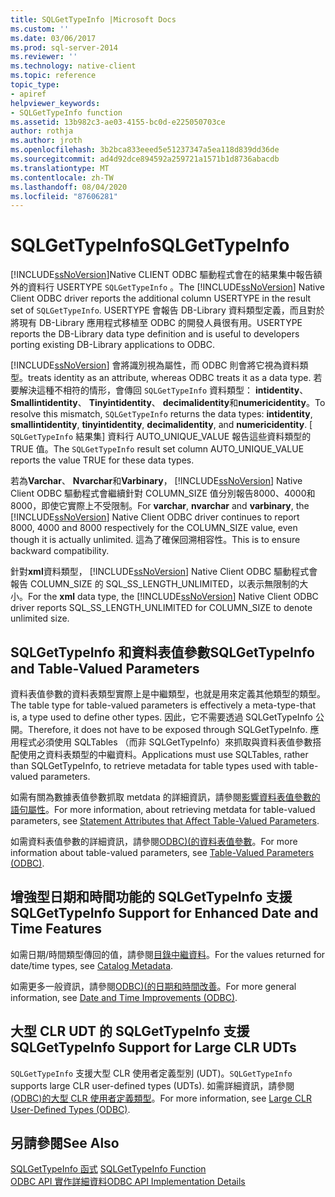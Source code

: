 ```yaml
---
title: SQLGetTypeInfo |Microsoft Docs
ms.custom: ''
ms.date: 03/06/2017
ms.prod: sql-server-2014
ms.reviewer: ''
ms.technology: native-client
ms.topic: reference
topic_type:
- apiref
helpviewer_keywords:
- SQLGetTypeInfo function
ms.assetid: 13b982c3-ae03-4155-bc0d-e225050703ce
author: rothja
ms.author: jroth
ms.openlocfilehash: 3b2bca833eeed5e51237347a5ea118d839dd36de
ms.sourcegitcommit: ad4d92dce894592a259721a1571b1d8736abacdb
ms.translationtype: MT
ms.contentlocale: zh-TW
ms.lasthandoff: 08/04/2020
ms.locfileid: "87606281"
---
```

# <a name="sqlgettypeinfo"></a><span data-ttu-id="b018a-102">SQLGetTypeInfo</span><span class="sxs-lookup"><span data-stu-id="b018a-102">SQLGetTypeInfo</span></span>
  <span data-ttu-id="b018a-103">[!INCLUDE[ssNoVersion](../../includes/ssnoversion-md.md)]Native CLIENT ODBC 驅動程式會在的結果集中報告額外的資料行 USERTYPE `SQLGetTypeInfo` 。</span><span class="sxs-lookup"><span data-stu-id="b018a-103">The [!INCLUDE[ssNoVersion](../../includes/ssnoversion-md.md)] Native Client ODBC driver reports the additional column USERTYPE in the result set of `SQLGetTypeInfo`.</span></span> <span data-ttu-id="b018a-104">USERTYPE 會報告 DB-Library 資料類型定義，而且對於將現有 DB-Library 應用程式移植至 ODBC 的開發人員很有用。</span><span class="sxs-lookup"><span data-stu-id="b018a-104">USERTYPE reports the DB-Library data type definition and is useful to developers porting existing DB-Library applications to ODBC.</span></span>  
  
 [!INCLUDE[ssNoVersion](../../includes/ssnoversion-md.md)] <span data-ttu-id="b018a-105">會將識別視為屬性，而 ODBC 則會將它視為資料類型。</span><span class="sxs-lookup"><span data-stu-id="b018a-105">treats identity as an attribute, whereas ODBC treats it as a data type.</span></span> <span data-ttu-id="b018a-106">若要解決這種不相符的情形，會傳回 `SQLGetTypeInfo` 資料類型： **intidentity**、 **Smallintidentity**、 **Tinyintidentity**、 **decimalidentity**和**numericidentity**。</span><span class="sxs-lookup"><span data-stu-id="b018a-106">To resolve this mismatch, `SQLGetTypeInfo` returns the data types: **intidentity**, **smallintidentity**, **tinyintidentity**, **decimalidentity**, and **numericidentity**.</span></span> <span data-ttu-id="b018a-107">[ `SQLGetTypeInfo` 結果集] 資料行 AUTO_UNIQUE_VALUE 報告這些資料類型的 TRUE 值。</span><span class="sxs-lookup"><span data-stu-id="b018a-107">The `SQLGetTypeInfo` result set column AUTO_UNIQUE_VALUE reports the value TRUE for these data types.</span></span>  
  
 <span data-ttu-id="b018a-108">若為**Varchar**、 **Nvarchar**和**Varbinary**， [!INCLUDE[ssNoVersion](../../includes/ssnoversion-md.md)] Native Client ODBC 驅動程式會繼續針對 COLUMN_SIZE 值分別報告8000、4000和8000，即使它實際上不受限制。</span><span class="sxs-lookup"><span data-stu-id="b018a-108">For **varchar**, **nvarchar** and **varbinary**, the [!INCLUDE[ssNoVersion](../../includes/ssnoversion-md.md)] Native Client ODBC driver continues to report 8000, 4000 and 8000 respectively for the COLUMN_SIZE value, even though it is actually unlimited.</span></span> <span data-ttu-id="b018a-109">這為了確保回溯相容性。</span><span class="sxs-lookup"><span data-stu-id="b018a-109">This is to ensure backward compatibility.</span></span>  
  
 <span data-ttu-id="b018a-110">針對**xml**資料類型， [!INCLUDE[ssNoVersion](../../includes/ssnoversion-md.md)] Native Client ODBC 驅動程式會報告 COLUMN_SIZE 的 SQL_SS_LENGTH_UNLIMITED，以表示無限制的大小。</span><span class="sxs-lookup"><span data-stu-id="b018a-110">For the **xml** data type, the [!INCLUDE[ssNoVersion](../../includes/ssnoversion-md.md)] Native Client ODBC driver reports SQL_SS_LENGTH_UNLIMITED for COLUMN_SIZE to denote unlimited size.</span></span>  
  
## <a name="sqlgettypeinfo-and-table-valued-parameters"></a><span data-ttu-id="b018a-111">SQLGetTypeInfo 和資料表值參數</span><span class="sxs-lookup"><span data-stu-id="b018a-111">SQLGetTypeInfo and Table-Valued Parameters</span></span>  
 <span data-ttu-id="b018a-112">資料表值參數的資料表類型實際上是中繼類型，也就是用來定義其他類型的類型。</span><span class="sxs-lookup"><span data-stu-id="b018a-112">The table type for table-valued parameters is effectively a meta-type-that is, a type used to define other types.</span></span> <span data-ttu-id="b018a-113">因此，它不需要透過 SQLGetTypeInfo 公開。</span><span class="sxs-lookup"><span data-stu-id="b018a-113">Therefore, it does not have to be exposed through SQLGetTypeInfo.</span></span> <span data-ttu-id="b018a-114">應用程式必須使用 SQLTables （而非 SQLGetTypeInfo）來抓取與資料表值參數搭配使用之資料表類型的中繼資料。</span><span class="sxs-lookup"><span data-stu-id="b018a-114">Applications must use SQLTables, rather than SQLGetTypeInfo, to retrieve metadata for table types used with table-valued parameters.</span></span>  
  
 <span data-ttu-id="b018a-115">如需有關為數據表值參數抓取 metdata 的詳細資訊，請參閱[影響資料表值參數的語句屬性](../native-client-odbc-table-valued-parameters/statement-attributes-that-affect-table-valued-parameters.md)。</span><span class="sxs-lookup"><span data-stu-id="b018a-115">For more information, about retrieving metdata for table-valued parameters, see [Statement Attributes that Affect Table-Valued Parameters](../native-client-odbc-table-valued-parameters/statement-attributes-that-affect-table-valued-parameters.md).</span></span>  
  
 <span data-ttu-id="b018a-116">如需資料表值參數的詳細資訊，請參閱[ODBC&#41;&#40;的資料表值參數](../native-client-odbc-table-valued-parameters/table-valued-parameters-odbc.md)。</span><span class="sxs-lookup"><span data-stu-id="b018a-116">For more information about table-valued parameters, see [Table-Valued Parameters &#40;ODBC&#41;](../native-client-odbc-table-valued-parameters/table-valued-parameters-odbc.md).</span></span>  
  
## <a name="sqlgettypeinfo-support-for-enhanced-date-and-time-features"></a><span data-ttu-id="b018a-117">增強型日期和時間功能的 SQLGetTypeInfo 支援</span><span class="sxs-lookup"><span data-stu-id="b018a-117">SQLGetTypeInfo Support for Enhanced Date and Time Features</span></span>  
 <span data-ttu-id="b018a-118">如需日期/時間類型傳回的值，請參閱[目錄中繼資料](../native-client-odbc-date-time/metadata-catalog.md)。</span><span class="sxs-lookup"><span data-stu-id="b018a-118">For the values returned for date/time types, see [Catalog Metadata](../native-client-odbc-date-time/metadata-catalog.md).</span></span>  
  
 <span data-ttu-id="b018a-119">如需更多一般資訊，請參閱[ODBC&#41;&#40;的日期和時間改善](../native-client-odbc-date-time/date-and-time-improvements-odbc.md)。</span><span class="sxs-lookup"><span data-stu-id="b018a-119">For more general information, see [Date and Time Improvements &#40;ODBC&#41;](../native-client-odbc-date-time/date-and-time-improvements-odbc.md).</span></span>  
  
## <a name="sqlgettypeinfo-support-for-large-clr-udts"></a><span data-ttu-id="b018a-120">大型 CLR UDT 的 SQLGetTypeInfo 支援</span><span class="sxs-lookup"><span data-stu-id="b018a-120">SQLGetTypeInfo Support for Large CLR UDTs</span></span>  
 <span data-ttu-id="b018a-121">`SQLGetTypeInfo` 支援大型 CLR 使用者定義型別 (UDT)。</span><span class="sxs-lookup"><span data-stu-id="b018a-121">`SQLGetTypeInfo` supports large CLR user-defined types (UDTs).</span></span> <span data-ttu-id="b018a-122">如需詳細資訊，請參閱[&#40;ODBC&#41;的大型 CLR 使用者定義類型](../native-client/odbc/large-clr-user-defined-types-odbc.md)。</span><span class="sxs-lookup"><span data-stu-id="b018a-122">For more information, see [Large CLR User-Defined Types &#40;ODBC&#41;](../native-client/odbc/large-clr-user-defined-types-odbc.md).</span></span>  
  
## <a name="see-also"></a><span data-ttu-id="b018a-123">另請參閱</span><span class="sxs-lookup"><span data-stu-id="b018a-123">See Also</span></span>  
 <span data-ttu-id="b018a-124">[SQLGetTypeInfo 函式](https://go.microsoft.com/fwlink/?LinkId=59356) </span><span class="sxs-lookup"><span data-stu-id="b018a-124">[SQLGetTypeInfo Function](https://go.microsoft.com/fwlink/?LinkId=59356) </span></span>  
 [<span data-ttu-id="b018a-125">ODBC API 實作詳細資料</span><span class="sxs-lookup"><span data-stu-id="b018a-125">ODBC API Implementation Details</span></span>](odbc-api-implementation-details.md)  
  
  
